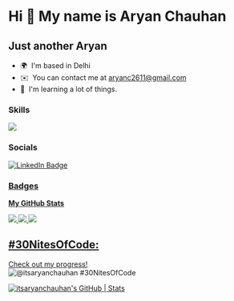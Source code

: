 Hi 👋 My name is Aryan Chauhan
===============================

Just another Aryan
--------------------

* 🌍  I'm based in Delhi
* ✉️  You can contact me at [aryanc2611@gmail.com](mailto:aryanc2611@gmail.com)
* 🧠  I'm learning a lot of things.

### Skills
<p align="left">
    <img src="https://skillicons.dev/icons?i=html,css,js,python,c" />
</p>

### Socials

  <a href="https://www.linkedin.com/in/itsaryanchauhan/">
    <img src="https://img.shields.io/badge/LinkedIn-blue?style=for-the-badge&logo=linkedin&logoColor=white" alt="LinkedIn Badge"/>
</div>
      
### Badges

<b>My GitHub Stats</b>


![](http://github-profile-summary-cards.vercel.app/api/cards/profile-details?username=itsaryanchauhan&theme=dark)
![](http://github-profile-summary-cards.vercel.app/api/cards/repos-per-language?username=itsaryanchauhan&theme=dark)
![](http://github-profile-summary-cards.vercel.app/api/cards/stats?username=itsaryanchauhan&theme=dark)

## #30NitesOfCode:
  [Check out my progress!](https://www.codedex.io/@itsaryanchauhan/30-nites-of-code)  
  ![@itsaryanchauhan #30NitesOfCode](https://www.codedex.io/api/petStatus?user=itsaryanchauhan)


[![itsaryanchauhan's GitHub | Stats](https://stats.quine.sh/itsaryanchauhan/github?theme=dark)](https://quine.sh?utm_source=widgets&utm_campaign=itsaryanchauhan)
